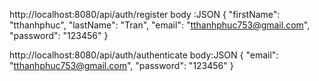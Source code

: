 http://localhost:8080/api/auth/register
body :JSON
{
"firstName": "tthanhphuc",
"lastName": "Tran",
"email": "tthanhphuc753@gmail.com",
"password": "123456"
}

http://localhost:8080/api/auth/authenticate
body:JSON
{
"email": "tthanhphuc753@gmail.com",
"password": "123456"
}
